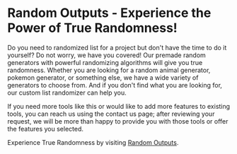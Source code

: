 # Random Outputs - Experience the Power of True Randomness!

Do you need to randomized list for a project but don't have the time to do it yourself? Do not worry, we have you covered! Our premade random generators with powerful randomizing algorithms will give you true randomness. Whether you are looking for a random animal generator, pokemon generator, or something else, we have a wide variety of generators to choose from. And if you don't find what you are looking for, our custom list randomizer can help you.

If you need more tools like this or would like to add more features to existing tools, you can reach us using the contact us page; after reviewing your request, we will be more than happy to provide you with those tools or offer the features you selected.

Experience True Randomness by visiting [Random Outputs](https://randomoutputs.com/).


